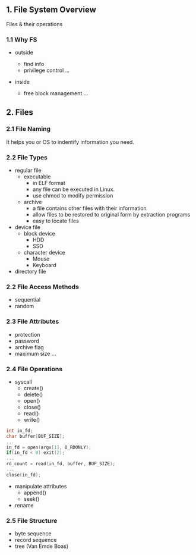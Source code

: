 ## 1. File System Overview
Files & their operations

### 1.1 Why FS
- outside
  - find info
  - privilege control
...

- inside
  - free block management
...

## 2. Files

### 2.1 File Naming
It helps you or OS to indentify information you need.

### 2.2 File Types

- regular file
  - executable
    - in ELF format
    -  any file can be executed in Linux.
      - use chmod to modify permission  
  - archive
    - a file contains other files with their information
    - allow files to be restored to original form by extraction programs
    - easy to locate files  
- device file
  - block device
    - HDD 
    - SSD
  - character device
    - Mouse
    - Keyboard   
- directory file

### 2.2 File Access Methods
- sequential
- random


### 2.3 File Attributes
- protection
- password
- archive flag
- maximum size
...

### 2.4 File Operations
- syscall
  - create()
  - delete()
  - open()
  - close()
  - read()
  - write()
```C
int in_fd;
char buffer[BUF_SIZE];
...
in_fd = open(argv[1], O_RDONLY);
if(in_fd < 0) exit(2);
...
rd_count = read(in_fd, buffer, BUF_SIZE);
...
close(in_fd);
```
- manipulate attributes
  - append()
  - seek()
- rename 

### 2.5 File Structure
- byte sequence
- record sequence
- tree (Van Emde Boas)